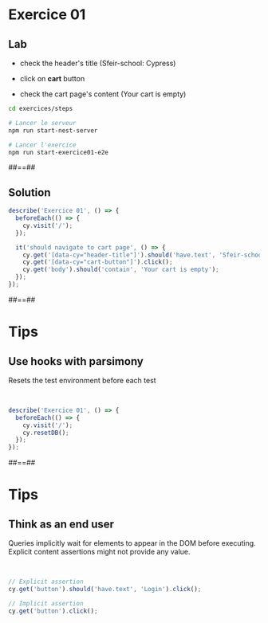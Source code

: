 <!-- .slide: class="exercice" -->

# Exercice 01

## Lab


 * check the header's title (Sfeir-school: Cypress)
  
 * click on **cart** button
  
 * check the cart page's content (Your cart is empty)


```bash
cd exercices/steps

# Lancer le serveur
npm run start-nest-server

# Lancer l'exercice
npm run start-exercice01-e2e

```


##==##

## Solution

<!-- .slide: class="with-code" -->
```js
describe('Exercice 01', () => {
  beforeEach(() => {
    cy.visit('/');
  });

  it('should navigate to cart page', () => {
    cy.get('[data-cy="header-title"]').should('have.text', 'Sfeir-school: Cypress');
    cy.get('[data-cy="cart-button"]').click();
    cy.get('body').should('contain', 'Your cart is empty');
  });
});

```
<!-- .element: class="big-code" -->

##==##

# Tips

## Use hooks with parsimony

Resets the test environment before each test

<br>

<!-- .slide: class="with-code" -->
```js
describe('Exercice 01', () => {
  beforeEach(() => {
    cy.visit('/');
    cy.resetDB();
  });
});

```
<!-- .element: class="big-code" -->

##==##

# Tips


## Think as an end user

Queries implicitly wait for elements to appear in the DOM before executing.  
Explicit content assertions might not provide any value.

<br>

<!-- .slide: class="with-code" -->
```js
// Explicit assertion
cy.get('button').should('have.text', 'Login').click();

// Implicit assertion
cy.get('button').click();

```
<!-- .element: class="big-code" -->
